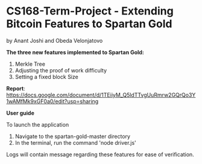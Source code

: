 # CS168-Term-Project - Extending Bitcoin Features to Spartan Gold
by Anant Joshi and Obeda Velonjatovo

**The three new features implemented to Spartan Gold:**
  1. Merkle Tree
  2. Adjusting the proof of work difficulty
  3. Setting a fixed block Size

**Report**: https://docs.google.com/document/d/1TEiiyM_Q5ldTTvgUuRmrw2GQrQo3Y1wAMfMk9xGF0a0/edit?usp=sharing

**User guide**

To launch the application
  1. Navigate to the spartan-gold-master directory
  2. In the terminal, run the command 'node driver.js'  

Logs will contain message regarding these features for ease of verification.
